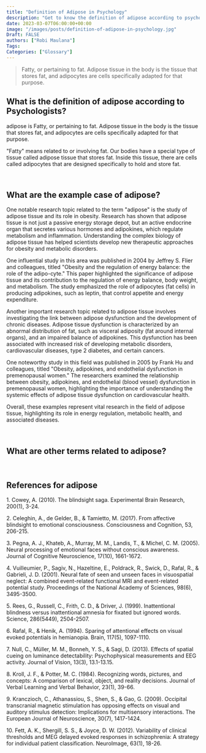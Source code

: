 ```yaml
---
title: "Definition of Adipose in Psychology"
description: "Get to know the definition of adipose according to psychologists."
date: 2023-03-07T06:00:00+00:00
image: "/images/posts/definition-of-adipose-in-psychology.jpg"
Draft: FALSE
authors: ["Robi Maulana"]
Tags: 
Categories: ["Glossary"]
---
```






> Fatty, or pertaining to fat. Adipose tissue in the body is the tissue that stores fat, and adipocytes are cells specifically adapted for that purpose.

## What is the definition of adipose according to Psychologists?

adipose is Fatty, or pertaining to fat. Adipose tissue in the body is the tissue that stores fat, and adipocytes are cells specifically adapted for that purpose.

"Fatty" means related to or involving fat. Our bodies have a special type of tissue called adipose tissue that stores fat. Inside this tissue, there are cells called adipocytes that are designed specifically to hold and store fat.

 

## What are the example case of adipose?

One notable research topic related to the term "adipose" is the study of adipose tissue and its role in obesity. Research has shown that adipose tissue is not just a passive energy storage depot, but an active endocrine organ that secretes various hormones and adipokines, which regulate metabolism and inflammation. Understanding the complex biology of adipose tissue has helped scientists develop new therapeutic approaches for obesity and metabolic disorders.

One influential study in this area was published in 2004 by Jeffrey S. Flier and colleagues, titled "Obesity and the regulation of energy balance: the role of the adipo-cyte." This paper highlighted the significance of adipose tissue and its contribution to the regulation of energy balance, body weight, and metabolism. The study emphasized the role of adipocytes (fat cells) in producing adipokines, such as leptin, that control appetite and energy expenditure.

Another important research topic related to adipose tissue involves investigating the link between adipose dysfunction and the development of chronic diseases. Adipose tissue dysfunction is characterized by an abnormal distribution of fat, such as visceral adiposity (fat around internal organs), and an impaired balance of adipokines. This dysfunction has been associated with increased risk of developing metabolic disorders, cardiovascular diseases, type 2 diabetes, and certain cancers.

One noteworthy study in this field was published in 2005 by Frank Hu and colleagues, titled "Obesity, adipokines, and endothelial dysfunction in premenopausal women." The researchers examined the relationship between obesity, adipokines, and endothelial (blood vessel) dysfunction in premenopausal women, highlighting the importance of understanding the systemic effects of adipose tissue dysfunction on cardiovascular health.

Overall, these examples represent vital research in the field of adipose tissue, highlighting its role in energy regulation, metabolic health, and associated diseases.

 

## What are other terms related to adipose?

 

## References for adipose

1\. Cowey, A. (2010). The blindsight saga. Experimental Brain Research, 200(1), 3-24.

2\. Celeghin, A., de Gelder, B., & Tamietto, M. (2017). From affective blindsight to emotional consciousness. Consciousness and Cognition, 53, 206-215.

3\. Pegna, A. J., Khateb, A., Murray, M. M., Landis, T., & Michel, C. M. (2005). Neural processing of emotional faces without conscious awareness. Journal of Cognitive Neuroscience, 17(10), 1661-1672.

4\. Vuilleumier, P., Sagiv, N., Hazeltine, E., Poldrack, R., Swick, D., Rafal, R., & Gabrieli, J. D. (2001). Neural fate of seen and unseen faces in visuospatial neglect: A combined event-related functional MRI and event-related potential study. Proceedings of the National Academy of Sciences, 98(6), 3495-3500.

5\. Rees, G., Russell, C., Frith, C. D., & Driver, J. (1999). Inattentional blindness versus inattentional amnesia for fixated but ignored words. Science, 286(5449), 2504-2507.

6\. Rafal, R., & Henik, A. (1994). Sparing of attentional effects on visual evoked potentials in hemianopia. Brain, 117(5), 1097-1110.

7\. Null, C., Müller, M. M., Bonneh, Y. S., & Sagi, D. (2013). Effects of spatial cueing on luminance detectability: Psychophysical measurements and EEG activity. Journal of Vision, 13(3), 13.1-13.15.

8\. Kroll, J. F., & Potter, M. C. (1984). Recognizing words, pictures, and concepts: A comparison of lexical, object, and reality decisions. Journal of Verbal Learning and Verbal Behavior, 23(1), 39-66.

9\. Kranczioch, C., Athanassiou, S., Shen, S., & Gao, G. (2009). Occipital transcranial magnetic stimulation has opposing effects on visual and auditory stimulus detection: Implications for multisensory interactions. The European Journal of Neuroscience, 30(7), 1417-1424.

10\. Fett, A. K., Shergill, S. S., & Joyce, D. W. (2012). Variability of clinical thresholds and MEG delayed evoked responses in schizophrenia: A strategy for individual patient classification. NeuroImage, 63(1), 18-26.
